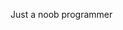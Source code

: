 Just a noob programmer

<!---
Sk-sakil-ali/Sk-sakil-ali is a ✨ special ✨ repository because its `README.md` (this file) appears on your GitHub profile.
You can click the Preview link to take a look at your changes.
--->

